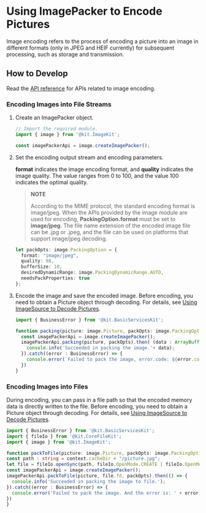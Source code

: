 # Using ImagePacker to Encode Pictures
<!--Kit: Image Kit-->
<!--Subsystem: Multimedia-->
<!--Owner: @aulight02-->
<!--Designer: @liyang_bryan-->
<!--Tester: @xchaosioda-->
<!--Adviser: @w_Machine_cc-->

Image encoding refers to the process of encoding a picture into an image in different formats (only in JPEG and HEIF currently) for subsequent processing, such as storage and transmission.

## How to Develop

Read the [API reference](../../reference/apis-image-kit/arkts-apis-image-ImagePacker.md) for APIs related to image encoding.

### Encoding Images into File Streams

1. Create an ImagePacker object.

   ```ts
   // Import the required module.
   import { image } from '@kit.ImageKit';
   
   const imagePackerApi = image.createImagePacker();
   ```

2. Set the encoding output stream and encoding parameters.

   **format** indicates the image encoding format, and **quality** indicates the image quality. The value ranges from 0 to 100, and the value 100 indicates the optimal quality.

      > **NOTE**
      >
      > According to the MIME protocol, the standard encoding format is image/jpeg. When the APIs provided by the image module are used for encoding, **PackingOption.format** must be set to **image/jpeg**. The file name extension of the encoded image file can be .jpg or .jpeg, and the file can be used on platforms that support image/jpeg decoding.

      ```ts
      let packOpts: image.PackingOption = {
        format: "image/jpeg",
        quality: 98,
        bufferSize: 10,
        desiredDynamicRange: image.PackingDynamicRange.AUTO,
        needsPackProperties: true
      };
      ```

3. Encode the image and save the encoded image. Before encoding, you need to obtain a Picture object through decoding. For details, see [Using ImageSource to Decode Pictures](./image-picture-decoding.md).

   ```ts
   import { BusinessError } from '@kit.BasicServicesKit';

   function packing(picture: image.Picture, packOpts: image.PackingOption) {
     const imagePackerApi = image.createImagePacker();
     imagePackerApi.packing(picture, packOpts).then( (data : ArrayBuffer) => {
       console.info('Succeeded in packing the image.'+ data);
     }).catch((error : BusinessError) => { 
       console.error(`Failed to pack the image, error.code: ${error.code}, error.message: ${error.message}`); 
     })
   }
   ```

### Encoding Images into Files

During encoding, you can pass in a file path so that the encoded memory data is directly written to the file. Before encoding, you need to obtain a Picture object through decoding. For details, see [Using ImageSource to Decode Pictures](./image-picture-decoding.md).

  ```ts
import { BusinessError } from '@kit.BasicServicesKit';
import { fileIo } from '@kit.CoreFileKit';
import { image } from '@kit.ImageKit';

function packToFile(picture: image.Picture, packOpts: image.PackingOption, context: Context) {
  const path : string = context.cacheDir + "/picture.jpg";
  let file = fileIo.openSync(path, fileIo.OpenMode.CREATE | fileIo.OpenMode.READ_WRITE);
  const imagePackerApi = image.createImagePacker();
  imagePackerApi.packToFile(picture, file.fd, packOpts).then(() => {
    console.info('Succeeded in packing the image to file.');
  }).catch((error : BusinessError) => {
    console.error('Failed to pack the image. And the error is: ' + error);
  })
}
  ```
